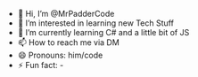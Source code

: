 - 👋 Hi, I’m @MrPadderCode
- 👀 I’m interested in learning new Tech Stuff
- 🌱 I’m currently learning C# and a little bit of JS
- 📫 How to reach me via DM
- 😄 Pronouns: him/code
- ⚡ Fun fact: -

<!---
MrPadderCode/MrPadderCode is a ✨ special ✨ repository because its `README.md` (this file) appears on your GitHub profile.
You can click the Preview link to take a look at your changes.
--->
